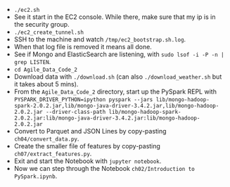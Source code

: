 - `./ec2.sh`
- See it start in the EC2 console. While there, make sure that my ip is in the security group.
- `./ec2_create_tunnel.sh`
- SSH to the machine and watch `/tmp/ec2_bootstrap.sh.log`.
- When that log file is removed it means all done.
- See if Mongo and ElasticSearch are listening, with `sudo lsof -i -P -n | grep LISTEN`.
- `cd Agile_Data_Code_2`
- Download data with `./download.sh` (can also `./download_weather.sh` but it takes about 5 mins).
- From the `Agile_Data_Code_2` directory, start up the PySpark REPL with `PYSPARK_DRIVER_PYTHON=ipython pyspark --jars lib/mongo-hadoop-spark-2.0.2.jar,lib/mongo-java-driver-3.4.2.jar,lib/mongo-hadoop-2.0.2.jar --driver-class-path lib/mongo-hadoop-spark-2.0.2.jar:lib/mongo-java-driver-3.4.2.jar:lib/mongo-hadoop-2.0.2.jar`
- Convert to Parquet and JSON Lines by copy-pasting `ch04/convert_data.py`.
- Create the smaller file of features by copy-pasting `ch07/extract_features.py`.
- Exit and start the Notebook with `jupyter notebook`.
- Now we can step through the Notebook `ch02/Introduction to PySpark.ipynb`.
